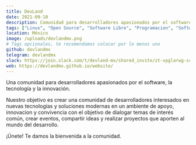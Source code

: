 ```yaml
---
title: DevLand
date: 2021-09-10
description: Comunidad para desarrolladores apasionados por el software, la tecnología y la innovación.
tags: ["Linux", "Open Source", "Software Libre", "Programacion", "Software"]
location: México
image: /uploads/devlandmx.png
# Tags opcionales, te recomendamos colocar por lo menos uno
github: devlandmx
telegram: devlandmx
slack: https://join.slack.com/t/devland-mx/shared_invite/zt-vpglarwg-scpTrGH1gh~QIx4XOsJ61g
web: https://devlandmx.github.io/website/
---
```


Una comunidad para desarrolladores apasionados por el software, la tecnología y la innovación.

Nuestro objetivo es crear una comunidad de desarrolladores interesados en nuevas tecnologías y soluciones modernas en un ambiente de apoyo, innovacion y convivencia con el objetivo de dialogar temas de interés común, crear eventos, compartir ideas y realizar proyectos que aporten al mundo del desarrollo.

¡Únete! Te damos la bienvenida a la comunidad.
